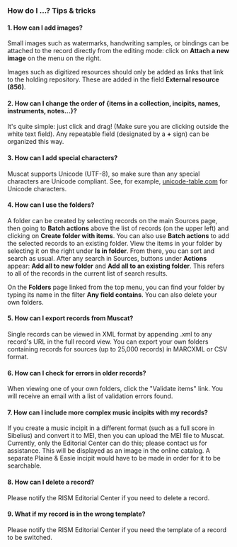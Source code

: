 ### How do I ...? Tips & tricks

#### 1. How can I add images?

Small images such as watermarks, handwriting samples, or bindings can be attached to the record directly from the editing mode: click on **Attach a new image** on the menu on the right.

Images such as digitized resources should only be added as links that link to the holding repository. These are added in the field **External resource (856)**.

#### 2. How can I change the order of {items in a collection, incipits, names, instruments, notes...}?

It's quite simple: just click and drag! (Make sure you are clicking outside the white text field). Any repeatable field (designated by a **+** sign) can be organized this way.

#### 3. How can I add special characters?

Muscat supports Unicode (UTF-8), so make sure than any special characters are Unicode compliant. See, for example, [unicode-table.com](https://unicode-table.com/) for Unicode characters.

#### 4. How can I use the folders?

A folder can be created by selecting records on the main Sources page, then going to **Batch actions** above the list of records (on the upper left) and clicking on **Create folder with items**. You can also use **Batch actions** to add the selected records to an existing folder. View the items in your folder by selecting it on the right under **Is in folder**. From there, you can sort and search as usual. After any search in Sources, buttons under **Actions** appear: **Add all to new folder** and **Add all to an existing folder**. This refers to all of the records in the current list of search results.

On the **Folders** page linked from the top menu, you can find your folder by typing its name in the filter **Any field contains**. You can also delete your own folders.

#### 5. How can I export records from Muscat?

Single records can be viewed in XML format by appending .xml to any record's URL in the full record view. You can export your own folders containing records for sources (up to 25,000 records) in MARCXML or CSV format.

#### 6. How can I check for errors in older records?

When viewing one of your own folders, click the "Validate items" link. You will receive an email with a list of validation errors found.

#### 7. How can I include more complex music incipits with my records?

If you create a music incipit in a different format (such as a full score in Sibelius) and convert it to MEI, then you can upload the MEI file to Muscat. Currently, only the Editorial Center can do this; please contact us for assistance. This will be displayed as an image in the online catalog. A separate Plaine & Easie incipit would have to be made in order for it to be searchable.

#### 8. How can I delete a record?

Please notify the RISM Editorial Center if you need to delete a record.

#### 9. What if my record is in the wrong template?

Please notify the RISM Editorial Center if you need the template of a record to be switched.
